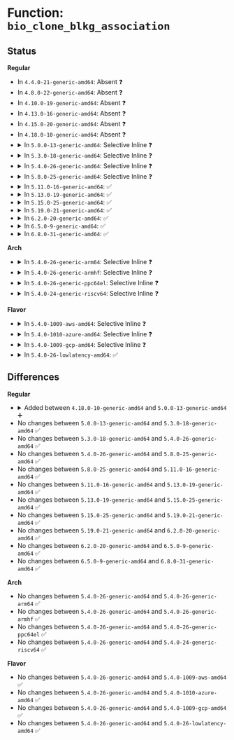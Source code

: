 # Function: <code>bio_clone_blkg_association</code>

## Status
<b>Regular</b>
<ul>
<li>
In <code>4.4.0-21-generic-amd64</code>: Absent ❓
</li>
<li>
In <code>4.8.0-22-generic-amd64</code>: Absent ❓
</li>
<li>
In <code>4.10.0-19-generic-amd64</code>: Absent ❓
</li>
<li>
In <code>4.13.0-16-generic-amd64</code>: Absent ❓
</li>
<li>
In <code>4.15.0-20-generic-amd64</code>: Absent ❓
</li>
<li>
In <code>4.18.0-10-generic-amd64</code>: Absent ❓
</li>
<li>
<details>
<summary>In <code>5.0.0-13-generic-amd64</code>: Selective Inline ❓</summary>

```c
void bio_clone_blkg_association(struct bio * dst, struct bio * src)
```

```json
{
  "name": "bio_clone_blkg_association",
  "collision_type": "Unique Global",
  "inline_type": "Selective",
  "funcs": [
    {
      "addr": 18446744071583662688,
      "name": "bio_clone_blkg_association",
      "external": true,
      "loc": "block/bio.c:2098",
      "file": "block/bio.c",
      "inline": "not declared, inlined",
      "caller_inline": [
        "block/bio.c:__bio_clone_fast"
      ],
      "caller_func": [
        "block/bounce.c:blk_queue_bounce"
      ]
    }
  ],
  "symbols": [
    {
      "addr": 18446744071583662528,
      "name": "bio_clone_blkg_association",
      "section": ".text",
      "bind": "STB_GLOBAL",
      "size": 30
    }
  ]
}
```
</details>
</li>
<li>
<details>
<summary>In <code>5.3.0-18-generic-amd64</code>: Selective Inline ❓</summary>

```c
void bio_clone_blkg_association(struct bio * dst, struct bio * src)
```

```json
{
  "name": "bio_clone_blkg_association",
  "collision_type": "Unique Global",
  "inline_type": "Selective",
  "funcs": [
    {
      "addr": 18446744071583850717,
      "name": "bio_clone_blkg_association",
      "external": true,
      "loc": "block/bio.c:2132",
      "file": "block/bio.c",
      "inline": "not declared, inlined",
      "caller_inline": [
        "block/bio.c:__bio_clone_fast"
      ],
      "caller_func": [
        "block/bounce.c:__blk_queue_bounce"
      ]
    }
  ],
  "symbols": [
    {
      "addr": 18446744071583850560,
      "name": "bio_clone_blkg_association",
      "section": ".text",
      "bind": "STB_GLOBAL",
      "size": 30
    }
  ]
}
```
</details>
</li>
<li>
<details>
<summary>In <code>5.4.0-26-generic-amd64</code>: Selective Inline ❓</summary>

```c
void bio_clone_blkg_association(struct bio * dst, struct bio * src)
```

```json
{
  "name": "bio_clone_blkg_association",
  "collision_type": "Unique Global",
  "inline_type": "Selective",
  "funcs": [
    {
      "addr": 18446744071583950048,
      "name": "bio_clone_blkg_association",
      "external": true,
      "loc": "block/bio.c:2174",
      "file": "block/bio.c",
      "inline": "not declared, inlined",
      "caller_inline": [
        "block/bio.c:__bio_clone_fast"
      ],
      "caller_func": [
        "block/bounce.c:__blk_queue_bounce"
      ]
    }
  ],
  "symbols": [
    {
      "addr": 18446744071583949888,
      "name": "bio_clone_blkg_association",
      "section": ".text",
      "bind": "STB_GLOBAL",
      "size": 30
    }
  ]
}
```
</details>
</li>
<li>
<details>
<summary>In <code>5.8.0-25-generic-amd64</code>: Selective Inline ❓</summary>

```c
void bio_clone_blkg_association(struct bio * dst, struct bio * src)
```

```json
{
  "name": "bio_clone_blkg_association",
  "collision_type": "Unique Global",
  "inline_type": "Selective",
  "funcs": [
    {
      "addr": 18446744071584342016,
      "name": "bio_clone_blkg_association",
      "external": true,
      "loc": "block/bio.c:1753",
      "file": "block/bio.c",
      "inline": "not declared, inlined",
      "caller_inline": [
        "block/bio.c:__bio_clone_fast"
      ],
      "caller_func": [
        "fs/iomap/buffered-io.c:iomap_add_to_ioend",
        "block/blk-crypto-fallback.c:blk_crypto_clone_bio"
      ]
    }
  ],
  "symbols": [
    {
      "addr": 18446744071584340480,
      "name": "bio_clone_blkg_association",
      "section": ".text",
      "bind": "STB_GLOBAL",
      "size": 26
    }
  ]
}
```
</details>
</li>
<li>
<details>
<summary>In <code>5.11.0-16-generic-amd64</code>: ✅</summary>

```c
void bio_clone_blkg_association(struct bio * dst, struct bio * src)
```

```json
{
  "name": "bio_clone_blkg_association",
  "collision_type": "Unique Global",
  "inline_type": "No",
  "funcs": [
    {
      "addr": 18446744071584635440,
      "name": "bio_clone_blkg_association",
      "external": true,
      "loc": "block/blk-cgroup.c:1884",
      "file": "block/blk-cgroup.c",
      "inline": "seen, unknown",
      "caller_inline": [],
      "caller_func": [
        "fs/iomap/buffered-io.c:iomap_add_to_ioend",
        "block/bio.c:__bio_clone_fast",
        "block/blk-crypto-fallback.c:blk_crypto_clone_bio"
      ]
    }
  ],
  "symbols": [
    {
      "addr": 18446744071584635440,
      "name": "bio_clone_blkg_association",
      "section": ".text",
      "bind": "STB_GLOBAL",
      "size": 131
    }
  ]
}
```
</details>
</li>
<li>
<details>
<summary>In <code>5.13.0-19-generic-amd64</code>: ✅</summary>

```c
void bio_clone_blkg_association(struct bio * dst, struct bio * src)
```

```json
{
  "name": "bio_clone_blkg_association",
  "collision_type": "Unique Global",
  "inline_type": "No",
  "funcs": [
    {
      "addr": 18446744071584662528,
      "name": "bio_clone_blkg_association",
      "external": true,
      "loc": "block/blk-cgroup.c:1893",
      "file": "block/blk-cgroup.c",
      "inline": "seen, unknown",
      "caller_inline": [],
      "caller_func": [
        "fs/iomap/buffered-io.c:iomap_add_to_ioend",
        "block/bio.c:__bio_clone_fast",
        "block/blk-crypto-fallback.c:blk_crypto_clone_bio",
        "drivers/md/md.c:md_submit_discard_bio"
      ]
    }
  ],
  "symbols": [
    {
      "addr": 18446744071584662528,
      "name": "bio_clone_blkg_association",
      "section": ".text",
      "bind": "STB_GLOBAL",
      "size": 131
    }
  ]
}
```
</details>
</li>
<li>
<details>
<summary>In <code>5.15.0-25-generic-amd64</code>: ✅</summary>

```c
void bio_clone_blkg_association(struct bio * dst, struct bio * src)
```

```json
{
  "name": "bio_clone_blkg_association",
  "collision_type": "Unique Global",
  "inline_type": "No",
  "funcs": [
    {
      "addr": 18446744071585077808,
      "name": "bio_clone_blkg_association",
      "external": true,
      "loc": "block/blk-cgroup.c:1887",
      "file": "block/blk-cgroup.c",
      "inline": "seen, unknown",
      "caller_inline": [],
      "caller_func": [
        "fs/iomap/buffered-io.c:iomap_add_to_ioend",
        "block/bio.c:__bio_clone_fast",
        "block/blk-crypto-fallback.c:blk_crypto_clone_bio",
        "drivers/md/md.c:md_submit_discard_bio"
      ]
    }
  ],
  "symbols": [
    {
      "addr": 18446744071585077808,
      "name": "bio_clone_blkg_association",
      "section": ".text",
      "bind": "STB_GLOBAL",
      "size": 131
    }
  ]
}
```
</details>
</li>
<li>
<details>
<summary>In <code>5.19.0-21-generic-amd64</code>: ✅</summary>

```c
void bio_clone_blkg_association(struct bio * dst, struct bio * src)
```

```json
{
  "name": "bio_clone_blkg_association",
  "collision_type": "Unique Global",
  "inline_type": "No",
  "funcs": [
    {
      "addr": 18446744071585808064,
      "name": "bio_clone_blkg_association",
      "external": true,
      "loc": "block/blk-cgroup.c:1975",
      "file": "block/blk-cgroup.c",
      "inline": "seen, unknown",
      "caller_inline": [],
      "caller_func": [
        "fs/iomap/buffered-io.c:iomap_add_to_ioend",
        "block/bio.c:__bio_clone",
        "block/blk-crypto-fallback.c:blk_crypto_fallback_clone_bio",
        "drivers/md/md.c:md_submit_discard_bio"
      ]
    }
  ],
  "symbols": [
    {
      "addr": 18446744071585808064,
      "name": "bio_clone_blkg_association",
      "section": ".text",
      "bind": "STB_GLOBAL",
      "size": 55
    }
  ]
}
```
</details>
</li>
<li>
<details>
<summary>In <code>6.2.0-20-generic-amd64</code>: ✅</summary>

```c
void bio_clone_blkg_association(struct bio * dst, struct bio * src)
```

```json
{
  "name": "bio_clone_blkg_association",
  "collision_type": "Unique Global",
  "inline_type": "No",
  "funcs": [
    {
      "addr": 18446744071586589712,
      "name": "bio_clone_blkg_association",
      "external": true,
      "loc": "block/blk-cgroup.c:1981",
      "file": "block/blk-cgroup.c",
      "inline": "seen, unknown",
      "caller_inline": [],
      "caller_func": [
        "fs/iomap/buffered-io.c:iomap_add_to_ioend",
        "block/bio.c:__bio_clone",
        "block/blk-crypto-fallback.c:blk_crypto_fallback_clone_bio",
        "drivers/md/md.c:md_submit_discard_bio"
      ]
    }
  ],
  "symbols": [
    {
      "addr": 18446744071586589712,
      "name": "bio_clone_blkg_association",
      "section": ".text",
      "bind": "STB_GLOBAL",
      "size": 55
    }
  ]
}
```
</details>
</li>
<li>
<details>
<summary>In <code>6.5.0-9-generic-amd64</code>: ✅</summary>

```c
void bio_clone_blkg_association(struct bio * dst, struct bio * src)
```

```json
{
  "name": "bio_clone_blkg_association",
  "collision_type": "Unique Global",
  "inline_type": "No",
  "funcs": [
    {
      "addr": 18446744071586846944,
      "name": "bio_clone_blkg_association",
      "external": true,
      "loc": "block/blk-cgroup.c:2072",
      "file": "block/blk-cgroup.c",
      "inline": "seen, unknown",
      "caller_inline": [],
      "caller_func": [
        "fs/iomap/buffered-io.c:iomap_add_to_ioend",
        "block/bio.c:__bio_clone",
        "block/blk-crypto-fallback.c:blk_crypto_fallback_clone_bio",
        "drivers/md/md.c:md_submit_discard_bio"
      ]
    }
  ],
  "symbols": [
    {
      "addr": 18446744071586846944,
      "name": "bio_clone_blkg_association",
      "section": ".text",
      "bind": "STB_GLOBAL",
      "size": 55
    }
  ]
}
```
</details>
</li>
<li>
<details>
<summary>In <code>6.8.0-31-generic-amd64</code>: ✅</summary>

```c
void bio_clone_blkg_association(struct bio * dst, struct bio * src)
```

```json
{
  "name": "bio_clone_blkg_association",
  "collision_type": "Unique Global",
  "inline_type": "No",
  "funcs": [
    {
      "addr": 18446744071587124256,
      "name": "bio_clone_blkg_association",
      "external": true,
      "loc": "block/blk-cgroup.c:2088",
      "file": "block/blk-cgroup.c",
      "inline": "seen, unknown",
      "caller_inline": [],
      "caller_func": [
        "fs/iomap/buffered-io.c:iomap_add_to_ioend",
        "block/bio.c:__bio_clone",
        "block/blk-crypto-fallback.c:blk_crypto_fallback_clone_bio",
        "drivers/md/md.c:md_submit_discard_bio"
      ]
    }
  ],
  "symbols": [
    {
      "addr": 18446744071587124256,
      "name": "bio_clone_blkg_association",
      "section": ".text",
      "bind": "STB_GLOBAL",
      "size": 55
    }
  ]
}
```
</details>
</li>
</ul>
<b>Arch</b>
<ul>
<li>
<details>
<summary>In <code>5.4.0-26-generic-arm64</code>: Selective Inline ❓</summary>

```c
void bio_clone_blkg_association(struct bio * dst, struct bio * src)
```

```json
{
  "name": "bio_clone_blkg_association",
  "collision_type": "Unique Global",
  "inline_type": "Selective",
  "funcs": [
    {
      "addr": 18446603336495774012,
      "name": "bio_clone_blkg_association",
      "external": true,
      "loc": "block/bio.c:2174",
      "file": "block/bio.c",
      "inline": "not declared, inlined",
      "caller_inline": [
        "block/bio.c:__bio_clone_fast"
      ],
      "caller_func": []
    }
  ],
  "symbols": [
    {
      "addr": 18446603336495773816,
      "name": "bio_clone_blkg_association",
      "section": ".text",
      "bind": "STB_GLOBAL",
      "size": 56
    }
  ]
}
```
</details>
</li>
<li>
<details>
<summary>In <code>5.4.0-26-generic-armhf</code>: Selective Inline ❓</summary>

```c
void bio_clone_blkg_association(struct bio * dst, struct bio * src)
```

```json
{
  "name": "bio_clone_blkg_association",
  "collision_type": "Unique Global",
  "inline_type": "Selective",
  "funcs": [
    {
      "addr": 3229123808,
      "name": "bio_clone_blkg_association",
      "external": true,
      "loc": "block/bio.c:2174",
      "file": "block/bio.c",
      "inline": "not declared, inlined",
      "caller_inline": [
        "block/bio.c:__bio_clone_fast"
      ],
      "caller_func": [
        "block/bounce.c:__blk_queue_bounce"
      ]
    }
  ],
  "symbols": [
    {
      "addr": 3229123624,
      "name": "bio_clone_blkg_association",
      "section": ".text",
      "bind": "STB_GLOBAL",
      "size": 40
    }
  ]
}
```
</details>
</li>
<li>
<details>
<summary>In <code>5.4.0-26-generic-ppc64el</code>: Selective Inline ❓</summary>

```c
void bio_clone_blkg_association(struct bio * dst, struct bio * src)
```

```json
{
  "name": "bio_clone_blkg_association",
  "collision_type": "Unique Global",
  "inline_type": "Selective",
  "funcs": [
    {
      "addr": 13835058055289944188,
      "name": "bio_clone_blkg_association",
      "external": true,
      "loc": "block/bio.c:2174",
      "file": "block/bio.c",
      "inline": "not declared, inlined",
      "caller_inline": [
        "block/bio.c:__bio_clone_fast"
      ],
      "caller_func": []
    }
  ],
  "symbols": [
    {
      "addr": 13835058055289943936,
      "name": "bio_clone_blkg_association",
      "section": ".text",
      "bind": "STB_GLOBAL",
      "size": 68
    }
  ]
}
```
</details>
</li>
<li>
<details>
<summary>In <code>5.4.0-24-generic-riscv64</code>: Selective Inline ❓</summary>

```c
void bio_clone_blkg_association(struct bio * dst, struct bio * src)
```

```json
{
  "name": "bio_clone_blkg_association",
  "collision_type": "Unique Global",
  "inline_type": "Selective",
  "funcs": [
    {
      "addr": 18446743936274916700,
      "name": "bio_clone_blkg_association",
      "external": true,
      "loc": "block/bio.c:2174",
      "file": "block/bio.c",
      "inline": "not declared, inlined",
      "caller_inline": [
        "block/bio.c:__bio_clone_fast"
      ],
      "caller_func": []
    }
  ],
  "symbols": [
    {
      "addr": 18446743936274916530,
      "name": "bio_clone_blkg_association",
      "section": ".text",
      "bind": "STB_GLOBAL",
      "size": 54
    }
  ]
}
```
</details>
</li>
</ul>
<b>Flavor</b>
<ul>
<li>
<details>
<summary>In <code>5.4.0-1009-aws-amd64</code>: Selective Inline ❓</summary>

```c
void bio_clone_blkg_association(struct bio * dst, struct bio * src)
```

```json
{
  "name": "bio_clone_blkg_association",
  "collision_type": "Unique Global",
  "inline_type": "Selective",
  "funcs": [
    {
      "addr": 18446744071583918784,
      "name": "bio_clone_blkg_association",
      "external": true,
      "loc": "block/bio.c:2174",
      "file": "block/bio.c",
      "inline": "not declared, inlined",
      "caller_inline": [
        "block/bio.c:__bio_clone_fast"
      ],
      "caller_func": [
        "block/bounce.c:__blk_queue_bounce"
      ]
    }
  ],
  "symbols": [
    {
      "addr": 18446744071583918624,
      "name": "bio_clone_blkg_association",
      "section": ".text",
      "bind": "STB_GLOBAL",
      "size": 30
    }
  ]
}
```
</details>
</li>
<li>
<details>
<summary>In <code>5.4.0-1010-azure-amd64</code>: Selective Inline ❓</summary>

```c
void bio_clone_blkg_association(struct bio * dst, struct bio * src)
```

```json
{
  "name": "bio_clone_blkg_association",
  "collision_type": "Unique Global",
  "inline_type": "Selective",
  "funcs": [
    {
      "addr": 18446744071583855744,
      "name": "bio_clone_blkg_association",
      "external": true,
      "loc": "block/bio.c:2174",
      "file": "block/bio.c",
      "inline": "not declared, inlined",
      "caller_inline": [
        "block/bio.c:__bio_clone_fast"
      ],
      "caller_func": [
        "block/bounce.c:__blk_queue_bounce"
      ]
    }
  ],
  "symbols": [
    {
      "addr": 18446744071583855584,
      "name": "bio_clone_blkg_association",
      "section": ".text",
      "bind": "STB_GLOBAL",
      "size": 30
    }
  ]
}
```
</details>
</li>
<li>
<details>
<summary>In <code>5.4.0-1009-gcp-amd64</code>: Selective Inline ❓</summary>

```c
void bio_clone_blkg_association(struct bio * dst, struct bio * src)
```

```json
{
  "name": "bio_clone_blkg_association",
  "collision_type": "Unique Global",
  "inline_type": "Selective",
  "funcs": [
    {
      "addr": 18446744071583902544,
      "name": "bio_clone_blkg_association",
      "external": true,
      "loc": "block/bio.c:2174",
      "file": "block/bio.c",
      "inline": "not declared, inlined",
      "caller_inline": [
        "block/bio.c:__bio_clone_fast"
      ],
      "caller_func": [
        "block/bounce.c:__blk_queue_bounce"
      ]
    }
  ],
  "symbols": [
    {
      "addr": 18446744071583902384,
      "name": "bio_clone_blkg_association",
      "section": ".text",
      "bind": "STB_GLOBAL",
      "size": 30
    }
  ]
}
```
</details>
</li>
<li>
<details>
<summary>In <code>5.4.0-26-lowlatency-amd64</code>: ✅</summary>

```c
void bio_clone_blkg_association(struct bio * dst, struct bio * src)
```

```json
{
  "name": "bio_clone_blkg_association",
  "collision_type": "Unique Global",
  "inline_type": "No",
  "funcs": [
    {
      "addr": 18446744071584003616,
      "name": "bio_clone_blkg_association",
      "external": true,
      "loc": "block/bio.c:2174",
      "file": "block/bio.c",
      "inline": "seen, unknown",
      "caller_inline": [],
      "caller_func": [
        "block/bio.c:__bio_clone_fast",
        "block/bounce.c:__blk_queue_bounce"
      ]
    }
  ],
  "symbols": [
    {
      "addr": 18446744071584003616,
      "name": "bio_clone_blkg_association",
      "section": ".text",
      "bind": "STB_GLOBAL",
      "size": 52
    }
  ]
}
```
</details>
</li>
</ul>

## Differences
<b>Regular</b>
<ul>
<li>
<details>
<summary>Added between <code>4.18.0-10-generic-amd64</code> and <code>5.0.0-13-generic-amd64</code> ➕</summary>

```c
void bio_clone_blkg_association(struct bio * dst, struct bio * src)
```
</details>
</li>
<li>
No changes between <code>5.0.0-13-generic-amd64</code> and <code>5.3.0-18-generic-amd64</code> ✅
</li>
<li>
No changes between <code>5.3.0-18-generic-amd64</code> and <code>5.4.0-26-generic-amd64</code> ✅
</li>
<li>
No changes between <code>5.4.0-26-generic-amd64</code> and <code>5.8.0-25-generic-amd64</code> ✅
</li>
<li>
No changes between <code>5.8.0-25-generic-amd64</code> and <code>5.11.0-16-generic-amd64</code> ✅
</li>
<li>
No changes between <code>5.11.0-16-generic-amd64</code> and <code>5.13.0-19-generic-amd64</code> ✅
</li>
<li>
No changes between <code>5.13.0-19-generic-amd64</code> and <code>5.15.0-25-generic-amd64</code> ✅
</li>
<li>
No changes between <code>5.15.0-25-generic-amd64</code> and <code>5.19.0-21-generic-amd64</code> ✅
</li>
<li>
No changes between <code>5.19.0-21-generic-amd64</code> and <code>6.2.0-20-generic-amd64</code> ✅
</li>
<li>
No changes between <code>6.2.0-20-generic-amd64</code> and <code>6.5.0-9-generic-amd64</code> ✅
</li>
<li>
No changes between <code>6.5.0-9-generic-amd64</code> and <code>6.8.0-31-generic-amd64</code> ✅
</li>
</ul>
<b>Arch</b>
<ul>
<li>
No changes between <code>5.4.0-26-generic-amd64</code> and <code>5.4.0-26-generic-arm64</code> ✅
</li>
<li>
No changes between <code>5.4.0-26-generic-amd64</code> and <code>5.4.0-26-generic-armhf</code> ✅
</li>
<li>
No changes between <code>5.4.0-26-generic-amd64</code> and <code>5.4.0-26-generic-ppc64el</code> ✅
</li>
<li>
No changes between <code>5.4.0-26-generic-amd64</code> and <code>5.4.0-24-generic-riscv64</code> ✅
</li>
</ul>
<b>Flavor</b>
<ul>
<li>
No changes between <code>5.4.0-26-generic-amd64</code> and <code>5.4.0-1009-aws-amd64</code> ✅
</li>
<li>
No changes between <code>5.4.0-26-generic-amd64</code> and <code>5.4.0-1010-azure-amd64</code> ✅
</li>
<li>
No changes between <code>5.4.0-26-generic-amd64</code> and <code>5.4.0-1009-gcp-amd64</code> ✅
</li>
<li>
No changes between <code>5.4.0-26-generic-amd64</code> and <code>5.4.0-26-lowlatency-amd64</code> ✅
</li>
</ul>
